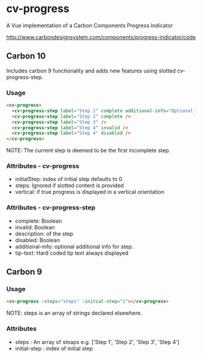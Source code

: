 # cv-progress

A Vue implementation of a Carbon Components Progress Indicator

http://www.carbondesignsystem.com/components/progress-indicator/code

## Carbon 10

Includes carbon 9 functionality and adds new features using slotted cv-progress-step.

### Usage

```html
<cv-progress>
  <cv-progress-step label="Step 1" complete additional-info="Optional info" />
  <cv-progress-step label="Step 2" complete />
  <cv-progress-step label="Step 3" />
  <cv-progress-step label="Step 4" invalid />
  <cv-progress-step label="Step 4" disabled />
</cv-progress>
```

NOTE: The current step is deemed to be the first incomplete step.

### Attributes - cv-progress

- initialStep: index of initial step defaults to 0
- steps: Ignored if slotted content is provided
- vertical: if true progress is displayed in a vertical orientation

### Attributes - cv-progress-step

- complete: Boolean
- invalid: Boolean
- description: of the step
- disabled: Boolean
- additional-info: optional additional info for step.
- tip-text: Hard coded tip text always displayed

## Carbon 9

### Usage

```html
<cv-progress :steps="steps" :initial-step="1"></cv-progress>
```

NOTE: steps is an array of strings declared elsewhere.

### Attributes

- steps : An array of steaps e.g. ['Step 1', 'Step 2', 'Step 3', 'Step 4']
- initial-step : index of initial step
